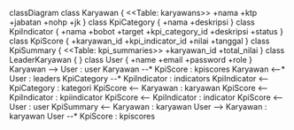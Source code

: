 classDiagram
  class Karyawan {
    <<Table: karyawans>>
    +nama
    +ktp
    +jabatan
    +nohp
    +jk
  }
  class KpiCategory {
    +nama
    +deskripsi
  }
  class KpiIndicator {
    +nama
    +bobot
    +target
    +kpi_category_id
    +deskripsi
    +status
  }
  class KpiScore {
    +karyawan_id
    +kpi_indicator_id
    +nilai
    +tanggal
  }
  class KpiSummary {
    <<Table: kpi_summaries>>
    +karyawan_id
    +total_nilai
  }
  class LeaderKaryawan {
  }
  class User {
    +name
    +email
    +password
    +role
  }
  Karyawan --> User : user
  Karyawan --* KpiScore : kpiscores
  Karyawan <--* User : leaders
  KpiCategory --* KpiIndicator : indicators
  KpiIndicator <-- KpiCategory : kategori
  KpiScore <-- Karyawan : karyawan
  KpiScore <-- KpiIndicator : kpiindicator
  KpiScore <-- KpiIndicator : indicator
  KpiScore <-- User : user
  KpiSummary <-- Karyawan : karyawan
  User --> Karyawan : karyawan
  User --* KpiScore : kpiscores
